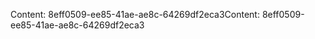 <span data-ttu-id="6d3e2-101">Content: 8eff0509-ee85-41ae-ae8c-64269df2eca3</span><span class="sxs-lookup"><span data-stu-id="6d3e2-101">Content: 8eff0509-ee85-41ae-ae8c-64269df2eca3</span></span>